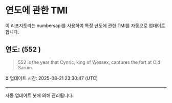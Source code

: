 
# 연도에 관한 TMI

이 리포지토리는 numbersapi를 사용하여 특정 년도에 관한 TMI를 자동으로 업데이트합니다.

## 연도: (552 )
> 552 is the year that Cynric, king of Wessex, captures the fort at Old Sarum.

⏳ 업데이트 시간: 2025-08-21 23:30:47 (UTC)

---
자동 업데이트 봇에 의해 관리됩니다.
